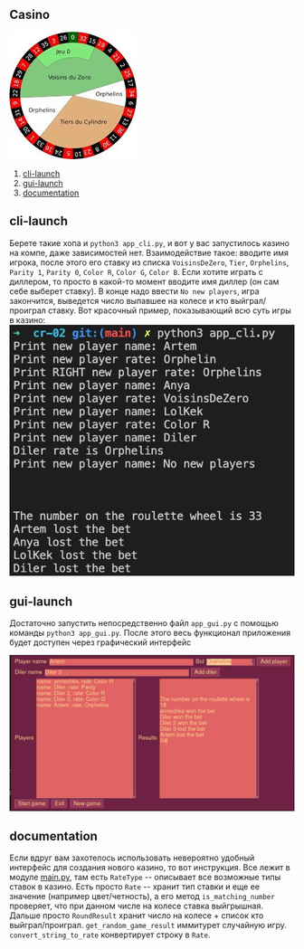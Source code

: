 ## Casino

![Alt text](photo.jpg?raw=true "casino")

1. [cli-launch](#cli-launch)
2. [gui-launch](#gui-launch)
3. [documentation](#documentation)

## cli-launch
Берете такие хопа и `python3 app_cli.py`, и вот у вас запустилось казино 
на компе, даже зависимостей нет. 
Взаимодействие такое: вводите имя игрока, после этого его ставку из списка
`VoisinsDeZero`, `Tier`, `Orphelins`, `Parity 1`, `Parity 0`, `Color R`, `Color G`, `Color B`.
Если хотите играть с диллером, то просто в какой-то момент вводите имя диллер (он сам себе выберет ставку). В конце надо ввести `No new players`, игра закончится, выведется число выпавшее 
на колесе и кто выйграл/проиграл ставку. Вот красочный пример, показывающий всю суть игры в казино:
![Alt text](example.jpg?raw=true "Good Game")

## gui-launch
Достаточно запустить непосредственно файл `app_gui.py` с помощью команды `python3 app_gui.py`. После этого весь 
функционал приложения будет доступен через графический интерфейс

![Alt text](example2.png?raw=true "Good Game")

## documentation
Если вдруг вам захотелось использовать невероятно удобный интерфейс для создания нового казино, 
то вот инструкция. Все лежит в модуле [main.py](/main.py), там есть `RateType` -- описывает все возможные типы ставок в казино. Есть просто `Rate` -- хранит тип ставки и еще ее значение (например цвет/четность), а его метод `is_matching_number` проверяет, что при данном числе на колесе ставка выйгрышная. Дальше просто `RoundResult` хранит число на колесе + список кто выйграл/проиграл. `get_random_game_result` иммитурет случайную игру. `convert_string_to_rate` конвертирует строку в `Rate`.

